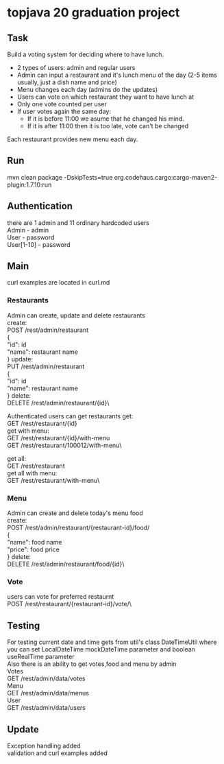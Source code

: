 # topjava 20 graduation project
## Task
Build a voting system for deciding where to have lunch.

 * 2 types of users: admin and regular users
 * Admin can input a restaurant and it's lunch menu of the day (2-5 items usually, just a dish name and price)
 * Menu changes each day (admins do the updates)
 * Users can vote on which restaurant they want to have lunch at
 * Only one vote counted per user
 * If user votes again the same day:
    - If it is before 11:00 we asume that he changed his mind.
    - If it is after 11:00 then it is too late, vote can't be changed

Each restaurant provides new menu each day.
## Run
mvn clean package -DskipTests=true org.codehaus.cargo:cargo-maven2-plugin:1.7.10:run
## Authentication
there are 1 admin and 11 ordinary hardcoded users\
Admin  -  admin\
User - password\
User[1-10] - password
## Main
curl examples are located in curl.md
### Restaurants
Admin can create, update and delete restaurants\
create:\
POST /rest/admin/restaurant\
{\
"id": id\
"name": restaurant name\
 }
update:\
PUT /rest/admin/restaurant\
{\
"id": id\
"name": restaurant name\
 }
delete:\
DELETE /rest/admin/restaurant/{id}\

Authenticated users can get restaurants
get:\
GET /rest/restaurant/{id}\
get with menu:\
GET /rest/restaurant/{id}/with-menu\
GET /rest/restaurant/100012/with-menu\

get all:\
GET /rest/restaurant\
get all with menu:\
GET /rest/restaurant/with-menu\
### Menu
Admin can create and delete today's menu food\
create:\
POST /rest/admin/restaurant/{restaurant-id}/food/\
{\
"name": food name\
"price": food price\
 }
delete:\
DELETE /rest/admin/restaurant/food/{id}\
### Vote
users can vote for preferred restaurnt\
POST /rest/restaurant/{restaurant-id}/vote/\
## Testing
For testing current date and time gets from util's class DateTimeUtil where you can 
set LocalDateTime mockDateTime parameter and boolean useRealTime parameter\
Also there is an ability to get votes,food and menu by admin\
Votes\
GET /rest/admin/data/votes\
Menu\
GET /rest/admin/data/menus\
User\
GET /rest/admin/data/users
## Update
Exception handling added\
validation and curl examples added
